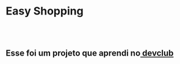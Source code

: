 <h1>Easy Shopping</h1>
<br>
<br>
<h2> Esse foi um projeto que aprendi no<a href="https://rodolfomori.com.br/devclub"> devclub</a> </h2>
